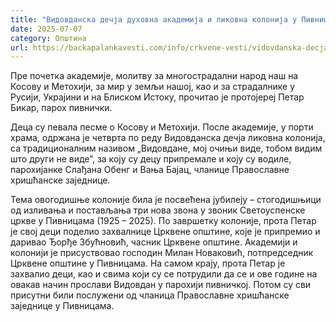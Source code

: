 ```yaml
---
title: "Видовданска дечја духовна академија и ликовна колонија у Пивницама"
date: 2025-07-07
category: Општина
url: https://backapalankavesti.com/info/crkvene-vesti/vidovdanska-decja-duhovna-akademija-i-likovna-kolonija-u-pivnicama-2/
---
```


Пре почетка академије, молитву за многострадални народ наш на Косову и Метохији, за мир у земљи нашој, као и за страдалнике у Русији, Украјини и на Блиском Истоку, прочитао је протојереј Петар Бикар, парох пивнички.

Деца су певала песме о Косову и Метохији. После академије, у порти храма, одржана је четврта по реду Видовданска дечја ликовна колонија, са традиционалним називом „Видовдане, мој очињи виде, тобом видим што други не видеˮ, за коју су децу припремале и коју су водиле, парохијанке Слађана Обенг и Вања Бајац, чланице Православне хришћанске заједнице.

Тема овогодишње колоније била је посвећена јубилеју – стогодишњици од изливања и постављања три нова звона у звоник Светоуспенске цркве у Пивницама (1925 – 2025). По завршетку колоније, прота Петар је свој деци поделио захвалнице Црквене општине, које је припремио и даривао Ђорђе Збућновић, часник Црквене општине. Академији и колонији је присуствовао господин Милан Новаковић, потпредседник Црквене општине у Пивницама. На самом крају, прота Петар је захвалио деци, као и свима који су се потрудили да се и ове године на овакав начин прослави Видовдан у парохији пивничкој. Потом су сви присутни били послужени од чланица Православне хришћанске заједнице у Пивницама.
